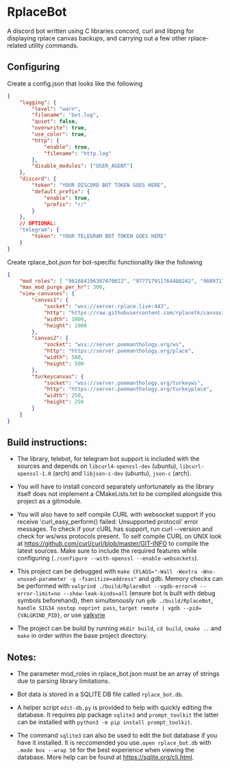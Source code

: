# RplaceBot

A discord bot written using C libraries concord, curl and libpng for displaying rplace canvas backups, and carrying out a few other rplace-related utility commands.

## Configuring

Create a config.json that looks like the following

```json
{
    "logging": {
        "level": "warn",
        "filename": "bot.log",
        "quiet": false,
        "overwrite": true,
        "use_color": true,
        "http": {
            "enable": true,
            "filename": "http.log"
        },
        "disable_modules": ["USER_AGENT"]
    },
    "discord": {
        "token": "YOUR DISCORD BOT TOKEN GOES HERE",
        "default_prefix": {
            "enable": true,
            "prefix": "r/"
        }
    },
    // OPTIONAL:
    "telegram": {
        "token": "YOUR TELEGRAM BOT TOKEN GOES HERE"
    }
}
```

Create rplace_bot.json for bot-specific functionality like the following

```json
{
    "mod_roles": [ "961684196387070022", "977717911764488242", "960971746842935297" ],
    "max_mod_purge_per_hr": 300,
    "view_canvases": {
        "canvas1": {
            "socket": "wss://server.rplace.live:443",
            "http": "https://raw.githubusercontent.com/rplacetk/canvas1/main/place",
            "width": 1000,
            "height": 1000
        },
        "canvas2": {
            "socket": "wss://server.poemanthology.org/ws",
            "http": "https://server.poemanthology.org/place",
            "width": 500,
            "height": 500
        },
        "turkeycanvas": {
            "socket": "wss://server.poemanthology.org/turkeyws",
            "http": "https://server.poemanthology.org/turkeyplace",
            "width": 250,
            "height": 250
        }
    }
}
```

## Build instructions:

- The library, telebot, for telegram bot support is included with the sources and
  depends on `libcurl4-openssl-dev` (ubuntu), `libcurl-openssl-1.0` (arch) and
  `libjson-c-dev` (ubuntu), `json-c` (arch).

- You will have to install concord separately unfortunately as the library itself
  does not implement a CMakeLists.txt to be compiled alongside this project as a gitmodule.

- You will also have to self compile CURL with websocket support if you receive
  'curl_easy_perform() failed: Unsupported protocol' error messages. To check if your cURL has support,
  run curl --version and check for ws/wss protocols present. To self compile CURL
  on UNIX look at https://github.com/curl/curl/blob/master/GIT-INFO to compile the latest sources.
  Make sure to include the required features while configuring (`./configure --with-openssl --enable-websockets`).

- This project can be debugged with `make CFLAGS="-Wall -Wextra -Wno-unused-parameter -g -fsanitize=address"`
  and gdb. Memory checks can be performed with `valgrind ./build/RplaceBot --vgdb-error=0 --error-limit=no --show-leak-kinds=all`
  (ensure bot is built with debug symbols beforehand), then simultenously run `gdb ./build/RplaceBot`,
  `handle SIG34 nostop noprint pass`, `target remote | vgdb --pid={VALGRIND_PID}`, or use [valkyrie](https://valgrind.org/downloads/guis.html)

- The project can be build by running `mkdir build`, `cd build`, `cmake ..` and `make` in order
  within the base project directory.

## Notes:

- The parameter mod_roles in rplace_bot.json must be an array of strings due to parsing library limitations.

- Bot data is stored in a SQLITE DB file called `rplace_bot.db`.

- A helper script `edit-db.py` is provided to help with quickly editing the database.
  It requires pip package `sqlite3` and `prompt_toolkit` the latter can be installed with
  `python3 -m pip install prompt_toolkit`.

- The command `sqlite3` can also be used to edit the bot database if you have it installed. It is reccomended you
  use`.open rplace_bot.db` with `.mode box --wrap 50` for the best experience when viewing the database. More help
  can be found at https://sqlite.org/cli.html.
